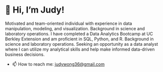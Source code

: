 # 👋 Hi, I’m Judy!

Motivated and team-oriented individual with experience in data manipulation, modeling, and visualization. Background in science and laboratory operations. I have completed a Data Analytics Bootcamp at UC Berkley Extension and am proficient in SQL, Python, and R. Background in science and laboratory operations. Seeking an opportunity as a data analyst where I can utilize my analytical skills and help make informed data-driven business decisions.
- 📫 How to reach me: judywong36@gmail.com

<!---
jlynw/jlynw is a ✨ special ✨ repository because its `README.md` (this file) appears on your GitHub profile.
You can click the Preview link to take a look at your changes.
--->
